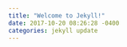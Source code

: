 ```yaml
---
title: "Welcome to Jekyll!"
date: 2017-10-20 08:26:28 -0400
categories: jekyll update
---
```

[jekyll-docs]: https://jekyllrb.com/docs/home
[jekyll-gh]:   https://github.com/jekyll/jekyll
[jekyll-talk]: https://talk.jekyllrb.com/
